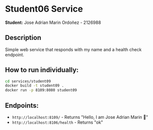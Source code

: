 # Student06 Service

**Student:** Jose Adrian Marin Ordoñez - 2126988

## Description

Simple web service that responds with my name and a health check endpoint.

## How to run individually:

```bash
cd services/student09
docker build -t student09 .
docker run -p 8109:8080 student09
```

## Endpoints:

- `http://localhost:8109/` - Returns "Hello, I am Jose Adrian Marin 🐧"
- `http://localhost:8106/health` - Returns "ok"
